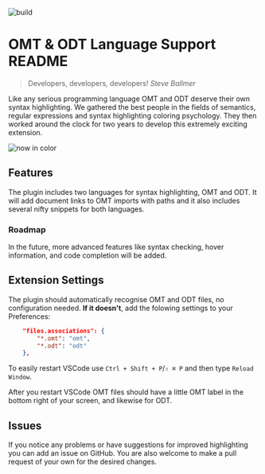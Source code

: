 ![build](https://github.com/emielb/omt-odt-language/workflows/build/badge.svg?event=push)

# OMT & ODT Language Support README

> Developers, developers, developers!
> *Steve Ballmer*

Like any serious programming language OMT and ODT deserve their own syntax highlighting.
We gathered the best people in the fields of semantics, regular expressions and syntax highlighting coloring psychology.
They then worked around the clock for two years to develop this extremely exciting extension.

![now in color](https://media.giphy.com/media/Eym0WtMIAzAu4/giphy.gif "Now in Color!")

## Features

The plugin includes two languages for syntax highlighting, OMT and ODT. It will add document links to OMT imports with paths and it also includes several nifty snippets for both languages.

### Roadmap

In the future, more advanced features like syntax checking, hover information, and code completion will be added.

## Extension Settings

The plugin should automatically recognise OMT and ODT files, no configuration needed.
**If it doesn't**, add the folowing settings to your Preferences:

```json
    "files.associations": {
        "*.omt": "omt",
        "*.odt": "odt"
    },
```

To easily restart VSCode use `Ctrl + Shift + P`/`⇧ ⌘ P` and then type `Reload Window`.

After you restart VSCode OMT files should have a little OMT label in the bottom right of your screen, and likewise for ODT.

## Issues

If you notice any problems or have suggestions for improved highlighting you can add an issue on GitHub.
You are also welcome to make a pull request of your own for the desired changes.
